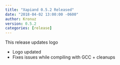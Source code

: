 ```yaml
---
title: "Xapiand 0.5.2 Released"
date: "2018-04-02 13:00:00 -0600"
author: Kronuz
version: 0.5.2
categories: [release]
---
```


This release updates logo

- Logo updated
- Fixes issues while compiling with GCC + cleanups
